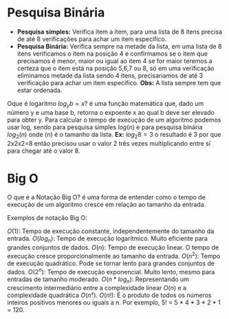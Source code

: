 # Pesquisa Binária

- **Pesquisa simples:** Verifica item a item, para uma lista de 8 itens precisa de até 8 verificações para achar um item específico.
- **Pesquisa Binária:** Verifica sempre na metade da lista, em uma lista de 8 itens verificamos o item na posição 4 e confirmamos se o item que precisamos é menor, maior ou igual ao item 4 se for maior teremos a certeza que o item está na posição 5,6,7 ou 8, só em uma verificação eliminamos metade da lista sendo 4 itens, precisariamos de até 3 verificação para achar um item específico. **Obs:** A lista sempre tem que estar ordenada.

Oque é logaritmo $log_yb=x$? é uma função matemática que, dado um número y e uma base b, retorna o expoente x ao qual b deve ser elevado para obter y. Para calcular o tempo de execução de um algoritmo podemos usar log, sendo para pesquisa simples $log(n)$ e para pesquisa binária $log_2(n)$ onde (n) é o tamanho da lista. **Ex:** $log_{2}8=3$ o resultado é 3 por que 2x2x2=8 então precisou usar o valor 2 três vezes multiplicando entre sí para chegar até o valor 8.

# Big O

O que é a Notação Big O? é uma forma de entender como o tempo de execução de um algoritmo cresce em relação ao tamanho da entrada.

Exemplos de notação Big O:

$O(1)$: Tempo de execução constante, independentemente do tamanho da entrada.
$O(log_n)$: Tempo de execução logarítmico. Muito eficiente para grandes conjuntos de dados.
$O(n)$: Tempo de execução linear. O tempo de execução cresce proporcionalmente ao tamanho da entrada.
$O(n^2)$: Tempo de execução quadrático. Pode se tornar lento para grandes conjuntos de dados.
$O(2^n)$: Tempo de execução exponencial. Muito lento, mesmo para entradas de tamanho moderado.
$O(n * log_n)$: Representando um crescimento intermediário entre a complexidade linear $O(n)$ e a complexidade quadrática $O(n²)$.
$O(n!)$: É o produto de todos os números inteiros positivos menores ou iguais a n. Por exemplo, 5! = 5 * 4 * 3 * 2 * 1 = 120.